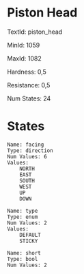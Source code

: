 # Piston Head

TextId: piston_head

MinId: 1059

MaxId: 1082

Hardness: 0,5

Resistance: 0,5


Num States: 24

# States
```
Name: facing
Type: direction
Num Values: 6
Values:
    NORTH
    EAST
    SOUTH
    WEST
    UP
    DOWN

Name: type
Type: enum
Num Values: 2
Values:
    DEFAULT
    STICKY

Name: short
Type: bool
Num Values: 2
```